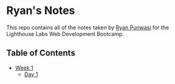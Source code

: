 # Ryan's Notes

This repo contains all of the notes taken by [Ryan Punwasi](https://github.com/ryanpunwasi) for the Lighthouse Labs Web Development Bootcamp.

## Table of Contents

* [Week 1](/Week_1)
  * [Day 1](/Week_1/Day_1) 